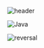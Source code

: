 
![header](https://capsule-render.vercel.app/api?type=slice&text=1gizmo&fontSize=50&rotate=30)




![Java](https://img.shields.io/badge/java-%23ED8B00.svg?style=for-the-badge&logo=openjdk&logoColor=white)



![reversal](https://capsule-render.vercel.app/api?type=slice&reversal=true&color=gradient)
